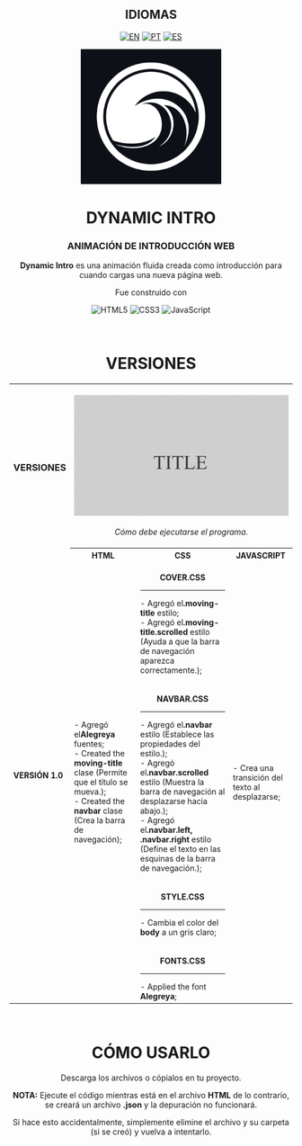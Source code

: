 <!-- LANGUAGES -->
<div align = "center">
  <h2>IDIOMAS</h2>
  
  [![EN](https://img.shields.io/badge/EN-white.svg)](https://github.com/HilFerr/DynamicIntros/blob/main/README.md) 
  [![PT](https://img.shields.io/badge/PT-white.svg)](https://github.com/HilFerr/DynamicIntros/blob/main/README-PT.md)
  [![ES](https://img.shields.io/badge/ES-white.svg)](https://github.com/HilFerr/DynamicIntros/blob/main/README-ES.md)  
</div>

<!-- IMAGE -->
<div align = "center">
  <img src="img/logo.png" width="250px">
</div>

<!-- INTRO -->
<div align = "center">
  <h1>DYNAMIC INTRO</h1>
  <h3>ANIMACIÓN DE INTRODUCCIÓN WEB</h3>

  <strong>Dynamic Intro</strong> es una animación fluida creada como introducción para cuando cargas una nueva página web.
  
  Fue construido con

  ![HTML5](https://img.shields.io/badge/html-white.svg?style=for-the-badge&logo=html5&logoColor=0d1117)
  ![CSS3](https://img.shields.io/badge/css-white.svg?style=for-the-badge&logo=css3&logoColor=0d1117)
  ![JavaScript](https://img.shields.io/badge/JavaScript-white?style=for-the-badge&logo=javascript&logoColor=0d1117)
</div>

<br>

<!-- LOGS -->
<div align = "center">
  <!-- VERSIONS -->
  <h1>VERSIONES</h1>

<table>
  <tr>
    <td><div align = "left"><h3>VERSIONES</h3></div></td>
    <td colspan="4" style="text-align: center;"><br><div align = "center"><img src="img/demonstration.gif"><br><br><i>Cómo debe ejecutarse el programa.<I><br><br></div></td>
  </tr>
  <tr>
    <td rowspan="2"><strong>VERSIÓN 1.0</strong></td>
    <th style="text-align: center;"><strong>HTML</strong></th>
    <th style="text-align: center;"><strong>CSS</strong></th>
    <th style="text-align: center;"><strong>JAVASCRIPT</strong></th>
  </tr>
  <tr>
    <td>
      <div style="vertical-align: top;">
        - Agregó el<strong>Alegreya</strong> fuentes;<br>
        - Created the <strong>moving-title</strong> clase (Permite que el título se mueva.);<br>
        - Created the <strong>navbar</strong> clase (Crea la barra de navegación);        
      </div>
    </td>
    <td>
      <br>
      <div align = "center"><strong>COVER.CSS</strong></div>
      <hr>
        - Agregó el<strong>.moving-title</strong> estilo;<br>
        - Agregó el<strong>.moving-title.scrolled</strong> estilo (Ayuda a que la barra de navegación aparezca correctamente.);
      <br><br>
      <br>
      <div align = "center"><strong>NAVBAR.CSS</strong></div>
      <hr>
        - Agregó el<strong>.navbar</strong> estilo (Establece las propiedades del estilo.);<br>
        - Agregó el<strong>.navbar.scrolled</strong> estilo (Muestra la barra de navegación al desplazarse hacia abajo.);<br>
        - Agregó el<strong>.navbar.left, .navbar.right</strong> estilo (Define el texto en las esquinas de la barra de navegación.);
      <br><br>
      <br>
      <div align = "center"><strong>STYLE.CSS</strong></div>
      <hr>
        - Cambia el color del <strong>body</strong> a un gris claro;
      <br><br>
      <br>
      <div align = "center"><strong>FONTS.CSS</strong></div>
      <hr>
        - Applied the font <strong>Alegreya</strong>;</td>
    <td>- Crea una transición del texto al desplazarse;</td>
  </tr>
</table>
</div>

<br>
<div align = "center">
  <h1>CÓMO USARLO</h1>
    Descarga los archivos o cópialos en tu proyecto.
  <br>
  
  <strong>NOTA:</strong> Ejecute el código mientras está en el archivo <strong>HTML</strong> de lo contrario, se creará un archivo <strong>.json</strong> y la depuración no funcionará.
  
  Si hace esto accidentalmente, simplemente elimine el archivo y su carpeta (si se creó) y vuelva a intentarlo.
</div>

